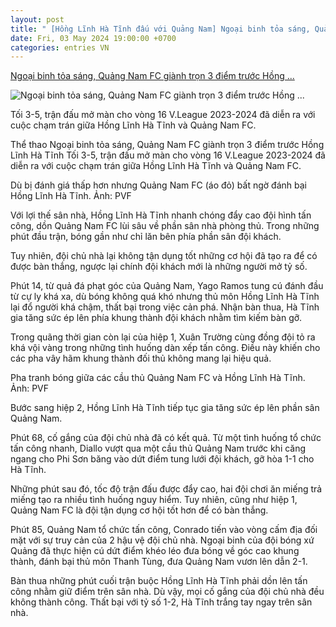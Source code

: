 ```yaml
---
layout: post
title: " [Hồng Lĩnh Hà Tĩnh đấu với Quảng Nam] Ngoại binh tỏa sáng, Quảng Nam FC giành trọn 3 điểm trước Hồng ..."
date: Fri, 03 May 2024 19:00:00 +0700
categories: entries VN
---
```

[Ngoại binh tỏa sáng, Quảng Nam FC giành trọn 3 điểm trước Hồng ...](https://hanoimoi.vn/ngoai-binh-toa-sang-quang-nam-fc-gianh-tron-3-diem-truoc-hong-linh-ha-tinh-665324.html)

![Ngoại binh tỏa sáng, Quảng Nam FC giành trọn 3 điểm trước Hồng ...](https://hnm.1cdn.vn/thumbs/600x315/2024/05/03/3-quang-nam-fc.jpeg)

Tối 3-5, trận đấu mở màn cho vòng 16 V.League 2023-2024 đã diễn ra với cuộc chạm trán giữa Hồng Lĩnh Hà Tĩnh và Quảng Nam FC.

Thể thao Ngoại binh tỏa sáng, Quảng Nam FC giành trọn 3 điểm trước Hồng Lĩnh Hà Tĩnh Tối 3-5, trận đấu mở màn cho vòng 16 V.League 2023-2024 đã diễn ra với cuộc chạm trán giữa Hồng Lĩnh Hà Tĩnh và Quảng Nam FC.

Dù bị đánh giá thấp hơn nhưng Quảng Nam FC (áo đỏ) bất ngờ đánh bại Hồng Lĩnh Hà Tĩnh. Ảnh: PVF

Với lợi thế sân nhà, Hồng Lĩnh Hà Tĩnh nhanh chóng đẩy cao đội hình tấn công, dồn Quảng Nam FC lùi sâu về phần sân nhà phòng thủ. Trong những phút đầu trận, bóng gần như chỉ lăn bên phía phần sân đội khách.

Tuy nhiên, đội chủ nhà lại không tận dụng tốt những cơ hội đã tạo ra để có được bàn thắng, ngược lại chính đội khách mới là những người mở tỷ số.

Phút 14, từ quả đá phạt góc của Quảng Nam, Yago Ramos tung cú đánh đầu từ cự ly khá xa, dù bóng không quá khó nhưng thủ môn Hồng Lĩnh Hà Tĩnh lại đổ người khá chậm, thất bại trong việc cản phá. Nhận bàn thua, Hà Tĩnh gia tăng sức ép lên phía khung thành đội khách nhằm tìm kiếm bàn gỡ.

Trong quãng thời gian còn lại của hiệp 1, Xuân Trường cùng đồng đội tỏ ra khá vội vàng trong những tình huống dàn xếp tấn công. Điều này khiến cho các pha vây hãm khung thành đối thủ không mang lại hiệu quả.

Pha tranh bóng giữa các cầu thủ Quảng Nam FC và Hồng Lĩnh Hà Tĩnh. Ảnh: PVF

Bước sang hiệp 2, Hồng Lĩnh Hà Tĩnh tiếp tục gia tăng sức ép lên phần sân Quảng Nam.

Phút 68, cố gắng của đội chủ nhà đã có kết quả. Từ một tình huống tổ chức tấn công nhanh, Diallo vượt qua một cầu thủ Quảng Nam trước khi căng ngang cho Phi Sơn băng vào dứt điểm tung lưới đội khách, gỡ hòa 1-1 cho Hà Tĩnh.

Những phút sau đó, tốc độ trận đấu được đẩy cao, hai đội chơi ăn miếng trả miếng tạo ra nhiều tình huống nguy hiểm. Tuy nhiên, cũng như hiệp 1, Quảng Nam FC là đội tận dụng cơ hội tốt hơn để có bàn thắng.

Phút 85, Quảng Nam tổ chức tấn công, Conrado tiến vào vòng cấm địa đối mặt với sự truy cản của 2 hậu vệ đội chủ nhà. Ngoại binh của đội bóng xứ Quảng đã thực hiện cú dứt điểm khéo léo đưa bóng về góc cao khung thành, đánh bại thủ môn Thanh Tùng, đưa Quảng Nam vươn lên dẫn 2-1.

Bàn thua những phút cuối trận buộc Hồng Lĩnh Hà Tĩnh phải dồn lên tấn công nhằm giữ điểm trên sân nhà. Dù vậy, mọi cố gắng của đội chủ nhà đều không thành công. Thất bại với tỷ số 1-2, Hà Tĩnh trắng tay ngay trên sân nhà.


